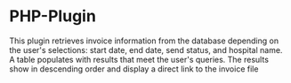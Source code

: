# PHP-Plugin
This plugin retrieves invoice information from the database depending on the user's selections: start date, end date, send status, and hospital name. A table populates with results that meet the user's queries. The results show in descending order and display a direct link to the invoice file
